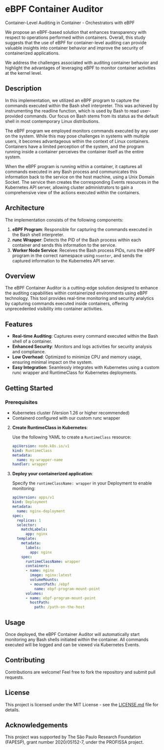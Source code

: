 # eBPF Container Auditor

Container-Level Auditing in Container - Orchestrators with eBPF

We propose an eBPF-based solution that enhances transparency with respect to operations performed within containers. Overall, this study suggests that the use of eBPF for container-level auditing can provide valuable insights into container behavior and improve the security of containerized applications.

We address the challenges associated with auditing container behavior and highlight the advantages of leveraging eBPF to monitor container activities at the kernel level.


## Description
In this implementation, we utilized an eBPF program to capture the commands executed within the Bash shell interpreter. This was achieved by instrumenting the readline function, which is used by Bash to read user-provided commands. Our focus on Bash stems from its status as the default shell in most contemporary Linux distributions.

The eBPF program we employed monitors commands executed by any user on the system. While this may pose challenges in systems with multiple users, it becomes advantageous within the context of Linux containers. Containers have a limited perception of the system, and the program running inside a container perceives the container itself as the entire system.

When the eBPF program is running within a container, it captures all commands executed in any Bash process and communicates this information back to the service on the host machine, using a Unix Domain Socket. The service then creates the corresponding Events resources in the Kubernetes API server, allowing cluster administrators to gain a comprehensive view of the actions executed within the containers.

## Architecture

The implementation consists of the following components:

1. **eBPF Program**: Responsible for capturing the commands executed in the Bash shell interpreter.
2. **runc Wrapper**: Detects the PID of the Bash process within each container and sends this information to the service.
3. **Worker Node Service**: Receives the Bash process PIDs, runs the eBPF program in the correct namespace using `nsenter`, and sends the captured information to the Kubernetes API server.

## Overview

The eBPF Container Auditor is a cutting-edge solution designed to enhance the auditing capabilities within containerized environments using eBPF technology. This tool provides real-time monitoring and security analytics by capturing commands executed inside containers, offering unprecedented visibility into container activities.

## Features

- **Real-time Auditing**: Captures every command executed within the Bash shell of a container.
- **Enhanced Security**: Monitors and logs activities for security analysis and compliance.
- **Low Overhead**: Optimized to minimize CPU and memory usage, ensuring minimal impact on the system.
- **Easy Integration**: Seamlessly integrates with Kubernetes using a custom runc wrapper and RuntimeClass for Kubernetes deployments.

## Getting Started

### Prerequisites

- Kubernetes cluster (Version 1.26 or higher recommended)
- Containerd configured with our custom runc wrapper

2. **Create RuntimeClass in Kubernetes**:

    Use the following YAML to create a `RuntimeClass` resource:

    ```yaml
    apiVersion: node.k8s.io/v1
    kind: RuntimeClass
    metadata:
      name: my-wrapper-name
    handler: wrapper
    ```

3. **Deploy your containerized application**:

    Specify the `runtimeClassName: wrapper` in your Deployment to enable monitoring:

    ```yaml
    apiVersion: apps/v1
    kind: Deployment
    metadata:
      name: nginx-deployment
    spec:
      replicas: 1
      selector:
        matchLabels:
          app: nginx
      template:
        metadata:
          labels:
            app: nginx
        spec:
          runtimeClassName: wrapper
          containers:
          - name: nginx
            image: nginx:latest
            volumeMounts:
            - mountPath: /ebpf
              name: ebpf-program-mount-point
          volumes:
          - name: ebpf-program-mount-point
            hostPath:
              path: /path-on-the-host
    ```

## Usage

Once deployed, the eBPF Container Auditor will automatically start monitoring any Bash shells initiated within the container. All commands executed will be logged and can be viewed via Kubernetes Events.

## Contributing

Contributions are welcome! Feel free to fork the repository and submit pull requests.

## License

This project is licensed under the MIT License - see the [LICENSE.md](LICENSE.md) file for details.

## Acknowledgements

This project was supported by The São Paulo Research Foundation (FAPESP), grant number 2020/05152-7, under the PROFISSA project.
